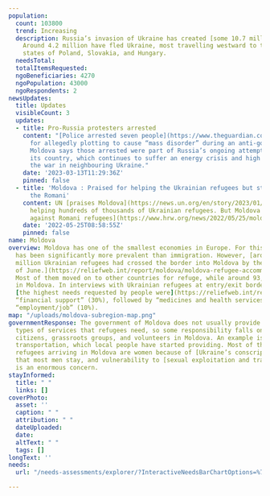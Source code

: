 ```yaml
---
population:
  count: 103800
  trend: Increasing
  description: Russia’s invasion of Ukraine has created [some 10.7 million refugees](https://data2.unhcr.org/en/situations/ukraine/location?secret=unhcrrestricted).
    Around 4.2 million have fled Ukraine, most travelling westward to the bordering
    states of Poland, Slovakia, and Hungary.
  needsTotal: 
  totalItemsRequested: 
  ngoBeneficiaries: 4270
  ngoPopulation: 43000
  ngoRespondents: 2
newsUpdates:
  title: Updates
  visibleCount: 3
  updates:
  - title: Pro-Russia protesters arrested
    content: "[Police arrested seven people](https://www.theguardian.com/world/2023/mar/12/moldova-pro-russian-protesters-gather-amid-fears-of-orchestrated-violence)
      for allegedly plotting to cause “mass disorder” during an anti-government protest.
      Moldova says those arrested were part of Russia’s ongoing attempt to destabilize
      its country, which continues to suffer an energy crisis and high inflation amid
      the war in neighbouring Ukraine."
    date: '2023-03-13T11:29:36Z'
    pinned: false
  - title: 'Moldova : Praised for helping the Ukrainian refugees but still discriminate
      the Romani'
    content: UN [praises Moldova](https://news.un.org/en/story/2023/01/1132697) for
      helping hundreds of thousands of Ukrainian refugees. But Moldova still [discriminates
      against Romani refugees](https://www.hrw.org/news/2022/05/25/moldova-romani-refugees-ukraine-face-segregation).
    date: '2022-05-25T08:58:55Z'
    pinned: false
name: Moldova
overview: Moldova has one of the smallest economies in Europe. For this reason, emigration
  has been significantly more prevalent than immigration. However, [around half a
  million Ukrainian refugees had crossed the border into Moldova by the beginning
  of June.](https://reliefweb.int/report/moldova/moldova-refugee-accommodation-centre-rac-weekly-needs-monitoring-update-16062022-enro)
  Most of them moved on to other countries for refuge, while around 93,000 have stayed
  in Moldova. In interviews with Ukrainian refugees at entry/exit border control points,
  [the highest needs requested by people were](https://reliefweb.int/report/moldova/republic-moldova-displacement-surveys-ukrainian-refugees-and-tcns-crossing-ukraine-20-july-04-september-2022)
  “financial support” (30%), followed by “medicines and health services” (14%) and
  “employment/job” (10%).
map: "/uploads/moldova-subregion-map.png"
governmentResponse: The government of Moldova does not usually provide all of the
  types of services that refugees need, so some responsibility falls on the local
  citizens, grassroots groups, and volunteers in Moldova. An example is the need for
  transportation, which local people have started providing. Most of the Ukrainian
  refugees arriving in Moldova are women because of [Ukraine’s conscription requirement](https://www.washingtonpost.com/opinions/2022/03/18/ukraine-war-men-forced-fight/)
  that most men stay, and vulnerability to [sexual exploitation and trafficking](https://www.ohchr.org/en/stories/2022/04/un-human-rights-moldova-providing-vital-support-ukrainian-refugees)
  is an enormous concern.
stayInformed:
  title: " "
  links: []
coverPhoto:
  asset: ''
  caption: " "
  attribution: " "
  dateUploaded: 
  date: 
  altText: " "
  tags: []
longText: ''
needs:
  url: "/needs-assessments/explorer/?InteractiveNeedsBarChartOptions=%7B%22filters%22%3A%7B%22search%22%3A%22%22%2C%22quarter%22%3A%222023+Q1%22%2C%22region%22%3A%22Eastern+Europe%22%2C%22subregion%22%3A%22Moldova%22%7D%2C%22axis%22%3A%7B%22indexBy%22%3A%22Category%22%2C%22groupBy%22%3A%22Item%22%7D%2C%22sort%22%3A%7B%22by%22%3A%22Label%22%2C%22order%22%3A%22Ascending%22%7D%7D&InteractiveNeedsBarChartTitle=Q1+2023+Moldov"

---
```

